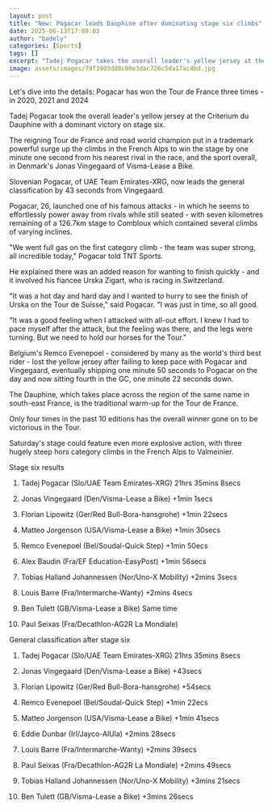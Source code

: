 ```yaml
---
layout: post
title: "New: Pogacar leads Dauphine after dominating stage six climbs"
date: 2025-06-13T17:08:03
author: "badely"
categories: [Sports]
tags: []
excerpt: "Tadej Pogacar takes the overall leader's yellow jersey at the Criterium du Dauphine with a dominant victory on stage six."
image: assets/images/79f1903dd8c90e3dac726c5da17ac4bd.jpg
---
```


Let's dive into the details: Pogacar has won the Tour de France three times - in 2020, 2021 and 2024

Tadej Pogacar took the overall leader's yellow jersey at the Criterium du Dauphine with a dominant victory on stage six.

The reigning Tour de France and road world champion put in a trademark powerful surge up the climbs in the French Alps to win the stage by one minute one second from his nearest rival in the race, and the sport overall, in Denmark's Jonas Vingegaard of Visma-Lease a Bike.

Slovenian Pogacar, of UAE Team Emirates-XRG, now leads the general classification by 43 seconds from Vingegaard.

Pogacar, 26, launched one of his famous attacks - in which he seems to effortlessly power away from rivals while still seated - with seven kilometres remaining of a 126.7km stage to Combloux which contained several climbs of varying inclines.

"We went full gas on the first category climb - the team was super strong, all incredible today," Pogacar told TNT Sports.

He explained there was an added reason for wanting to finish quickly - and it involved his fiancee Urska Zigart, who is racing in Switzerland.

"It was a hot day and hard day and I wanted to hurry to see the finish of Urska on the Tour de Suisse," said Pogacar. "I was just in time, so all good.

"It was a good feeling when I attacked with all-out effort. I knew I had to pace myself after the attack, but the feeling was there, and the legs were turning. But we need to hold our horses for the Tour."

Belgium's Remco Evenepoel - considered by many as the world's third best rider - lost the yellow jersey after failing to keep pace with Pogacar and Vingegaard, eventually shipping one minute 50 seconds to Pogacar on the day and now sitting fourth in the GC, one minute 22 seconds down.

The Dauphine, which takes place across the region of the same name in south-east France, is the traditional warm-up for the Tour de France.

Only four times in the past 10 editions has the overall winner gone on to be victorious in the Tour.

Saturday's stage could feature even more explosive action, with three hugely steep hors category climbs in the French Alps to Valmeinier.

Stage six results

1. Tadej Pogacar (Slo/UAE Team Emirates-XRG) 21hrs 35mins 8secs

2. Jonas Vingegaard (Den/Visma-Lease a Bike) +1min 1secs

3. Florian Lipowitz (Ger/Red Bull-Bora-hansgrohe) +1min 22secs

4. Matteo Jorgenson (USA/Visma-Lease a Bike) +1min 30secs

5. Remco Evenepoel (Bel/Soudal-Quick Step) +1min 50ecs

6. Alex Baudin (Fra/EF Education-EasyPost) +1min 56secs

7. Tobias Halland Johannessen (Nor/Uno-X Mobility) +2mins 3secs

8. Louis Barre (Fra/Intermarche-Wanty) +2mins 4secs

9. Ben Tulett (GB/Visma-Lease a Bike) Same time

10. Paul Seixas (Fra/Decathlon-AG2R La Mondiale)

General classification after stage six

1. Tadej Pogacar (Slo/UAE Team Emirates-XRG) 21hrs 35mins 8secs

2. Jonas Vingegaard (Den/Visma-Lease a Bike) +43secs

3. Florian Lipowitz (Ger/Red Bull-Bora-hansgrohe) +54secs

4. Remco Evenepoel (Bel/Soudal-Quick Step) +1min 22ecs

5. Matteo Jorgenson (USA/Visma-Lease a Bike) +1min 41secs

6. Eddie Dunbar (Irl/Jayco-AlUla) +2mins 28secs

7. Louis Barre (Fra/Intermarche-Wanty) +2mins 39secs

8. Paul Seixas (Fra/Decathlon-AG2R La Mondiale) +2mins 49secs

9. Tobias Halland Johannessen (Nor/Uno-X Mobility) +3mins 21secs

10. Ben Tulett (GB/Visma-Lease a Bike) +3mins 26secs

